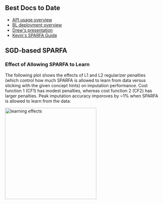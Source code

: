 ## Best Docs to Date
- [API usage overview](https://github.com/openstax/napkin-notes/blob/master/kevin/160921_biglearnApis/api_usage.md)
- [BL deployment overview](https://github.com/openstax/napkin-notes/blob/master/kevin/BiglearnArchitectureDeployment.pdf)
- [Drew's presentation](https://docs.google.com/presentation/d/1qoPqBLD4XqOsIfcM6aJH7IaDQRsxxuA6QBLy4GIZy7w/edit#slide=id.p)
- [Kevin's SPARFA Guide](https://github.com/openstax/sparfa-sandbox/blob/klb_sgd/klb_sparfa_guide/sparfa_guide.pdf)

## SGD-based SPARFA

### Effect of Allowing SPARFA to Learn

The following plot shows the effects
of L1 and L2 regularizer penalties
(which control how much SPARFA is allowed to learn from data
versus sticking with the given concept hints)
on imputation performance.
Cost function 1 (CF1) has modest penalties,
whereas cost function 2 (CF2) has larger penalties.
Peak imputation accuracy imporoves by ~1%
when SPARFA is allowed to learn from the data:

<img src="https://github.com/openstax/napkin-notes/blob/master/kevin/summaries/CF_LearningComp.png" alt="learning effects" width="300" height="300">
